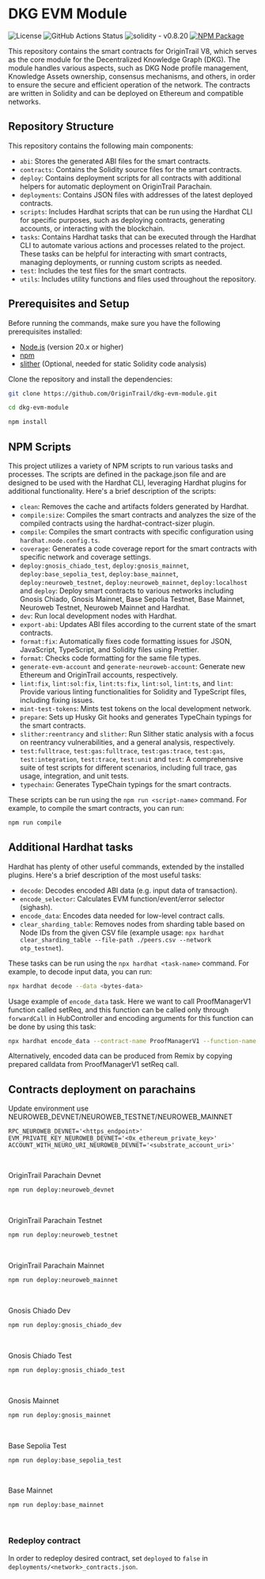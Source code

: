 # DKG EVM Module

![License](https://img.shields.io/github/license/OriginTrail/dkg-evm-module)
![GitHub Actions Status](https://img.shields.io/github/actions/workflow/status/OriginTrail/dkg-evm-module/checks.yml)
![solidity - v0.8.20](https://img.shields.io/badge/solidity-v0.8.20-07a7930e?logo=solidity)
[![NPM Package](https://img.shields.io/npm/v/dkg-evm-module)](https://www.npmjs.com/package/dkg-evm-module)

This repository contains the smart contracts for OriginTrail V8, which serves as the core module for the Decentralized Knowledge Graph (DKG). The module handles various aspects, such as DKG Node profile management, Knowledge Assets ownership, consensus mechanisms, and others, in order to ensure the secure and efficient operation of the network. The contracts are written in Solidity and can be deployed on Ethereum and compatible networks.

## Repository Structure

This repository contains the following main components:

- `abi`: Stores the generated ABI files for the smart contracts.
- `contracts`: Contains the Solidity source files for the smart contracts.
- `deploy`: Contains deployment scripts for all contracts with additional helpers for automatic deployment on OriginTrail Parachain.
- `deployments`: Contains JSON files with addresses of the latest deployed contracts.
- `scripts`: Includes Hardhat scripts that can be run using the Hardhat CLI for specific purposes, such as deploying contracts, generating accounts, or interacting with the blockchain.
- `tasks`: Contains Hardhat tasks that can be executed through the Hardhat CLI to automate various actions and processes related to the project. These tasks can be helpful for interacting with smart contracts, managing deployments, or running custom scripts as needed.
- `test`: Includes the test files for the smart contracts.
- `utils`: Includes utility functions and files used throughout the repository.

## Prerequisites and Setup

Before running the commands, make sure you have the following prerequisites installed:

- [Node.js](https://nodejs.org/) (version 20.x or higher)
- [npm](https://www.npmjs.com/)
- [slither](https://github.com/crytic/slither) (Optional, needed for static Solidity code analysis)

Clone the repository and install the dependencies:

```sh
git clone https://github.com/OriginTrail/dkg-evm-module.git

cd dkg-evm-module

npm install
```

## NPM Scripts

This project utilizes a variety of NPM scripts to run various tasks and processes. The scripts are defined in the package.json file and are designed to be used with the Hardhat CLI, leveraging Hardhat plugins for additional functionality. Here's a brief description of the scripts:

- `clean`: Removes the cache and artifacts folders generated by Hardhat.
- `compile:size`: Compiles the smart contracts and analyzes the size of the compiled contracts using the hardhat-contract-sizer plugin.
- `compile`: Compiles the smart contracts with specific configuration using `hardhat.node.config.ts`.
- `coverage`: Generates a code coverage report for the smart contracts with specific network and coverage settings.
- `deploy:gnosis_chiado_test`, `deploy:gnosis_mainnet`, `deploy:base_sepolia_test`, `deploy:base_mainnet`, `deploy:neuroweb_testnet`, `deploy:neuroweb_mainnet`, `deploy:localhost` and `deploy`: Deploy smart contracts to various networks including Gnosis Chiado, Gnosis Mainnet, Base Sepolia Testnet, Base Mainnet, Neuroweb Testnet, Neuroweb Mainnet and Hardhat.
- `dev`: Run local development nodes with Hardhat.
- `export-abi`: Updates ABI files according to the current state of the smart contracts.
- `format:fix`: Automatically fixes code formatting issues for JSON, JavaScript, TypeScript, and Solidity files using Prettier.
- `format`: Checks code formatting for the same file types.
- `generate-evm-account` and `generate-neuroweb-account`: Generate new Ethereum and OriginTrail accounts, respectively.
- `lint:fix`, `lint:sol:fix`, `lint:ts:fix`, `lint:sol`, `lint:ts`, and `lint`: Provide various linting functionalities for Solidity and TypeScript files, including fixing issues.
- `mint-test-tokens`: Mints test tokens on the local development network.
- `prepare`: Sets up Husky Git hooks and generates TypeChain typings for the smart contracts.
- `slither:reentrancy` and `slither`: Run Slither static analysis with a focus on reentrancy vulnerabilities, and a general analysis, respectively.
- `test:fulltrace`, `test:gas:fulltrace`, `test:gas:trace`, `test:gas`, `test:integration`, `test:trace`, `test:unit` and `test`: A comprehensive suite of test scripts for different scenarios, including full trace, gas usage, integration, and unit tests.
- `typechain`: Generates TypeChain typings for the smart contracts.

These scripts can be run using the `npm run <script-name>` command. For example, to compile the smart contracts, you can run:

```sh
npm run compile
```

## Additional Hardhat tasks

Hardhat has plenty of other useful commands, extended by the installed plugins. Here's a brief description of the most useful tasks:

- `decode`: Decodes encoded ABI data (e.g. input data of transaction).
- `encode_selector`: Calculates EVM function/event/error selector (sighash).
- `encode_data`: Encodes data needed for low-level contract calls.
- `clear_sharding_table`: Removes nodes from sharding table based on Node IDs from the given CSV file (example usage: `npx hardhat clear_sharding_table --file-path ./peers.csv --network otp_testnet`).

These tasks can be run using the `npx hardhat <task-name>` command. For example, to decode input data, you can run:

```sh
npx hardhat decode --data <bytes-data>
```

Usage example of `encode_data` task. Here we want to call ProofManagerV1 function called setReq, and this function can be called only through `forwardCall` in HubController and encoding arguments for this function can be done by using this task:

```sh
npx hardhat encode_data --contract-name ProofManagerV1 --function-name setReq 1 true
```

Alternatively, encoded data can be produced from Remix by copying prepared calldata from ProofManagerV1 setReq call.

## Contracts deployment on parachains

Update environment use NEUROWEB_DEVNET/NEUROWEB_TESTNET/NEUROWEB_MAINNET

```dotenv
RPC_NEUROWEB_DEVNET='<https_endpoint>'
EVM_PRIVATE_KEY_NEUROWEB_DEVNET='<0x_ethereum_private_key>'
ACCOUNT_WITH_NEURO_URI_NEUROWEB_DEVNET='<substrate_account_uri>'
```

<br/>

OriginTrail Parachain Devnet

```sh
npm run deploy:neuroweb_devnet
```

<br/>

OriginTrail Parachain Testnet

```sh
npm run deploy:neuroweb_testnet
```

<br/>

OriginTrail Parachain Mainnet

```sh
npm run deploy:neuroweb_mainnet
```

<br/>

Gnosis Chiado Dev

```sh
npm run deploy:gnosis_chiado_dev
```

<br/>

Gnosis Chiado Test

```sh
npm run deploy:gnosis_chiado_test
```

<br/>

Gnosis Mainnet

```sh
npm run deploy:gnosis_mainnet
```

<br/>

Base Sepolia Test

```sh
npm run deploy:base_sepolia_test
```

<br/>

Base Mainnet

```sh
npm run deploy:base_mainnet
```

<br/>

### Redeploy contract

In order to redeploy desired contract, set `deployed` to `false` in `deployments/<network>_contracts.json`.
